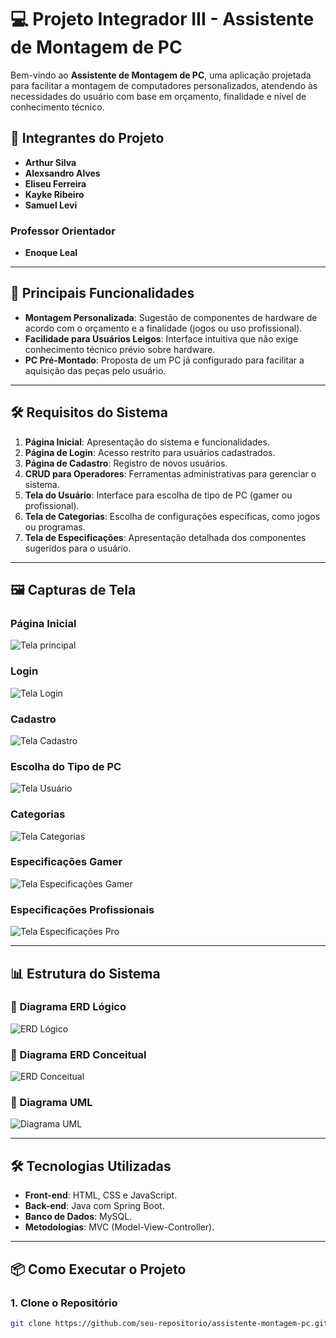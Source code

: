 # 💻 Projeto Integrador III - Assistente de Montagem de PC

Bem-vindo ao **Assistente de Montagem de PC**, uma aplicação projetada para facilitar a montagem de computadores personalizados, atendendo às necessidades do usuário com base em orçamento, finalidade e nível de conhecimento técnico.

## 👥 Integrantes do Projeto
- **Arthur Silva**
- **Alexsandro Alves**
- **Eliseu Ferreira**
- **Kayke Ribeiro**
- **Samuel Levi**

### Professor Orientador
- **Enoque Leal**

---

## 🚀 Principais Funcionalidades
- **Montagem Personalizada**: Sugestão de componentes de hardware de acordo com o orçamento e a finalidade (jogos ou uso profissional).
- **Facilidade para Usuários Leigos**: Interface intuitiva que não exige conhecimento técnico prévio sobre hardware.
- **PC Pré-Montado**: Proposta de um PC já configurado para facilitar a aquisição das peças pelo usuário.

---

## 🛠️ Requisitos do Sistema
1. **Página Inicial**: Apresentação do sistema e funcionalidades.
2. **Página de Login**: Acesso restrito para usuários cadastrados.
3. **Página de Cadastro**: Registro de novos usuários.
4. **CRUD para Operadores**: Ferramentas administrativas para gerenciar o sistema.
5. **Tela do Usuário**: Interface para escolha de tipo de PC (gamer ou profissional).
6. **Tela de Categorias**: Escolha de configurações específicas, como jogos ou programas.
7. **Tela de Especificações**: Apresentação detalhada dos componentes sugeridos para o usuário.

---

## 🖼️ Capturas de Tela

### Página Inicial
![Tela principal](docs/tela-principal.png)

### Login
![Tela Login](docs/tela-login.png)

### Cadastro
![Tela Cadastro](docs/tela-de-cadastro.png)

### Escolha do Tipo de PC
![Tela Usuário](docs/tela-usuario.png)

### Categorias
![Tela Categorias](docs/tela-categorias.png)

### Especificações Gamer
![Tela Especificações Gamer](docs/tela-especificacoes.png)

### Especificações Profissionais
![Tela Especificações Pro](docs/tela-especificacoes-pro.png)

---

## 📊 Estrutura do Sistema

### 🔹 Diagrama ERD Lógico
![ERD Lógico](docs/er-logico.png)

### 🔹 Diagrama ERD Conceitual
![ERD Conceitual](docs/er-conceitual.png)

### 🔹 Diagrama UML
![Diagrama UML](docs/diagrama-uml.png)

---

## 🛠️ Tecnologias Utilizadas
- **Front-end**: HTML, CSS e JavaScript.
- **Back-end**: Java com Spring Boot.
- **Banco de Dados**: MySQL.
- **Metodologias**: MVC (Model-View-Controller).

---

## 📦 Como Executar o Projeto

### 1. Clone o Repositório
```bash
git clone https://github.com/seu-repositorio/assistente-montagem-pc.git
